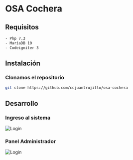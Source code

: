 # OSA Cochera

## Requisitos

```sh
- Php 7.3
- MariaDB 10
- Codeigniter 3
```
## Instalación

### Clonamos el repositorio

```sh
git clone https://github.com/ccjuantrujillo/osa-cochera
```

## Desarrollo

### Ingreso al sistema
![Login](https://github.com/ccjuantrujillo/osa-cochera/blob/main/documentacion/images/login.PNG)

### Panel Administrador
![Login](https://github.com/ccjuantrujillo/osa-cochera/blob/main/documentacion/images/inicio.PNG)